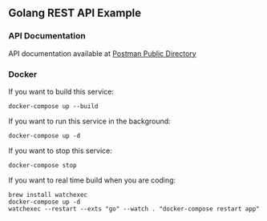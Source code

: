 ## Golang REST API Example

### API Documentation

API documentation available at [Postman Public Directory](https://documenter.getpostman.com/view/5001481/TVeiDWGp)

### Docker
If you want to build this service:
```
docker-compose up --build
```

If you want to run this service in the background:
```
docker-compose up -d
```

If you want to stop this service:
```
docker-compose stop
```

If you want to real time build when you are coding:
```
brew install watchexec
docker-compose up -d
watchexec --restart --exts "go" --watch . "docker-compose restart app"
```